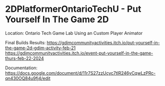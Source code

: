 # 2DPlatformerOntarioTechU - Put Yourself In The Game 2D

Location: Ontario Tech Game Lab
Using an Custom Player Animator
 
Final Builds Results:
https://gdimcommunityactivities.itch.io/put-yourself-in-the-game-2d-gdim-activity-feb-21
https://gdimcommunityactivities.itch.io/event-put-yourself-in-the-game-thurs-feb-22-2024 

Documentation: https://docs.google.com/document/d/11r7S27zzUcyc7tlR246yCqwLzPRc-qn430OQ84u9fj4/edit 
